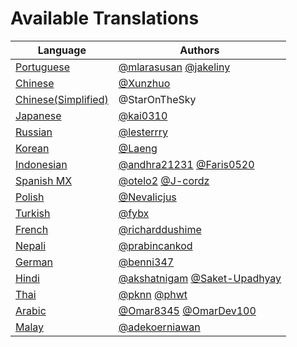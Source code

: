 # Available Translations

| Language                        | Authors                                 |
|---------------------------------|-----------------------------------------|
| [Portuguese](https://bit.ly/3LI8kAc) | [@mlarasusan](https://github.com/mlarasusan) [@jakeliny](https://github.com/jakeliny)                   |
| [Chinese](https://bit.ly/3kE3Ezc)       | [@Xunzhuo](https://github.com/Xunzhuo)                  |
| [Chinese(Simplified)](./README.zh-CN.md) | @StarOnTheSky |
| [Japanese](https://bit.ly/38TCVfm)      | [@kai0310](https://github.com/kai0310)                                |
| [Russian](https://bit.ly/3w7d7EL)       | [@lesterrry](https://github.com/lesterrry)                              |
| [Korean](https://bit.ly/3MS4owN)     | [@Laeng](https://github.com/Laeng)                              |
| [Indonesian](https://bit.ly/3yeTRrI) | [@andhra21231](https://github.com/andhra21231) [@Faris0520](https://github.com/Faris0520)     | 
| [Spanish MX](https://bit.ly/3wqpwUz) | [@otelo2](https://github.com/otelo2) [@J-cordz](https://github.com/J-cordz)                              |
| [Polish](https://bit.ly/38c411k)        | [@Nevalicjus](https://github.com/Nevalicjus)                             | 
| [Turkish](./README.tr.md)| [@fybx](https://github.com/fybx) |                          | 
| [French](./README.fr.md)        | [@richarddushime](https://github.com/richarddushime)                     |
| [Nepali](./README.np.md)        | [@prabincankod](https://github.com/prabincankod)
| [German](./README.de.md)        | [@benni347](https://github.com/benni347)                     |
| [Hindi](./README.hi.md)        | [@akshatnigam](https://github.com/akshatnigam) [@Saket-Upadhyay](https://github.com/Saket-Upadhyay)                     
| [Thai](./README.th.md)          | [@pknn](https://github.com/pknn) [@phwt](https://github.com/phwt)                             | 
| [Arabic](./README.ar.md)          | [@Omar8345](https://github.com/Omar8345) [@OmarDev100](https://github.com/OmarDev100)       | 
| [Malay](./README.may.md)             | [@adekoerniawan](https://github.com/adekoerniawan)                                        |

